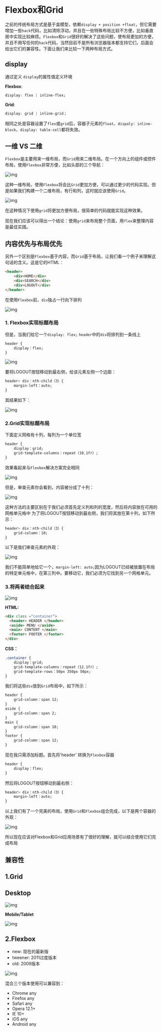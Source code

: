 # Flexbox和Grid

之前的传统布局方式是基于盒模型，依赖`display + position +float`，但它需要增加一些`hack`代码，比如清除浮动，并且在一些特殊布局比较不方便，比如垂直居中实现比较麻烦。`Flexbox`和`Grid`很好的解决了这些问题，使布局更加的方便，并且不用写任何的`hack`代码，当然目前不是所有浏览器版本都支持它们，后面会给出它们的兼容性。下面让我们来比较一下两种布局方式。

## display

通过定义 `display`的属性值定义环境

**Flexbox**:

```css
display: flex | inline-flex;
```

**Grid**:

```css
display: grid | inline-grid；
```

相同之处是容器设置了`flex`或`grid`后，容器子元素的`float`、`dispaly: inline-block`、`display: table-cell`都将失效。

## 一维 VS 二维

`Flexbox`是主要用来一维布局，而`Grid`用来二维布局。在一个方向上的组件或控件布局，使用`Flexbox`非常方便，比如头部的三个导航：

![img](https://hackernoon.com/hn-images/1*h6dcLWRp0lXeWklPAFK8cA.png)

这种一维布局，使用`Flexbox`将会比`Grid`更加方便，可以通过更少的代码实现。但是如果我们构建一个二维布局，有行和列，这时就应该使用`Grid`。

![img](https://hackernoon.com/hn-images/1*AxItLokVtaF56WMo_ZF6Pw.png)

在这种情况下使用`grid`将更加方便布局，很简单的代码就能实现这种效果。

现在我们应该可以得出一个结论：使用`grid`来布局整个页面，用`flex`来整理内容是最佳实践。

## 内容优先与布局优先

另外一个区别是`Flexbox`基于内容，而`Grid`基于布局，让我们看一个例子来理解这句话的含义。这是它的HTML：

```html
<header>
    <div>HOME</div>
    <div>SEARCH</div>
    <div>LOGOUT</div>
</header>
```

在使用`Flexbox`前，`div`独占一行向下排列

![img](https://pic1.zhimg.com/80/v2-544561473214257820e020eae7dd6aec_hd.jpg)

### 1. Flexbox实现标题布局

但是，当我们给它一个`display: flex;` `header`中的`div`将排列到一条线上

```css
header {
    display：flex;
}
```

![img](https://pic1.zhimg.com/80/v2-57e5aefed734df27e430a69b3278908c_hd.jpg)

要将LOGOUT按钮移动到最右侧，给该元素左侧一个边距：

```css
header> div：nth-child（3）{
    margin-left：auto;
}
```

其结果如下：

![img](https://pic4.zhimg.com/80/v2-e8170cc15de9e81d793a956ffe553b3b_hd.jpg)

### 2.Grid实现标题布局

下面定义网格有十列，每列为一个单位宽

```css
header {
    display：grid;
    grid-template-columns：repeat（10,1fr）;
}
```

效果看起来与`Flexbox`解决方案完全相同

![img](https://pic1.zhimg.com/80/v2-57e5aefed734df27e430a69b3278908c_hd.jpg)

但是，审查元素你会看到，内容被分成了十列：

![img](https://pic4.zhimg.com/80/v2-07f9662cd9aa144ec58c96d7be6ca177_hd.jpg)

这种方法的主要区别在于我们必须首先定义列和列的宽度，然后将内容放在可用的网格单元格中 为了将LOGOUT按钮移动到最右侧，我们将其放在第十列，如下所示：

```css
header> div：nth-child（3）{
    grid-column：10;
}
```

以下是我们审查元素的外观：

![img](https://pic1.zhimg.com/80/v2-49ed9a51ebf6bb97413cbd676f711838_hd.jpg)

我们不能简单地给它一个，`margin-left: auto;`因为LOGOUT已经被放置在布局的特定单元格中，在第三列中。要移动它，我们必须为它找到另一个网格单元。

### 3.将两者结合起来

![img](https://pic2.zhimg.com/80/v2-90632b4777e43207deca321976f8b145_hd.jpg)

**HTML:**

```html
<div class =“container”>
  <header> HEADER </header>
  <aside> MENU </aside>
  <main> CONTENT </main>
  <footer> FOOTER </footer>
</div>
```

**CSS：**

```css
.container {
    display：grid;
    grid-template-columns：repeat（12,1fr）;
    grid-template-rows：50px 350px 50px;
}
```

我们将这些`div`放到`Grid`布局中，如下所示：

```css
header {
    grid-column：span 12;
}
aside {
    grid-column：span 2;
}
main {
    grid-column：span 10;
}
footer {
    grid-column：span 12;
}
```

现在我只需添加标题。首先将'header' 转换为`Flexbox`容器

```css
header {
    display：flex;
}
```

然后将LOGOUT按钮移动到最右侧：

```css
header> div：nth-child（3）{
    margin-left：auto;
}
```

以上我们有了一个完美的布局，使用`Grid`和`Flexbox`组合完成，以下是两个容器的外观：

![img](https://pic1.zhimg.com/80/v2-82867f3286602c8994ed86d5647df8d0_hd.jpg)



所以现在应该对Flexbox和Grid应用场景有了很好的理解，就可以结合使用它们完成布局

## 兼容性

## **1.Grid**

## **Desktop**

![img](https://pic2.zhimg.com/80/v2-81a12b84d212fbee02f0592df09182d9_hd.jpg)

**Mobile/Tablet**

![img](https://pic3.zhimg.com/80/v2-b1c1245081d967e3be8886e5134c30be_hd.jpg)

## **2.Flexbox**

- new: 现在的最新版
- tweener: 2011过度版本
- old: 2009版本

![img](https://pic1.zhimg.com/80/v2-3feceb4515113bf16053cbe51bb5d2b4_hd.jpg)

混合三个版本使用可以兼容到：

- Chrome any
- Firefox any
- Safari any
- Opera 12.1+
- IE 10+
- iOS any
- Android any

